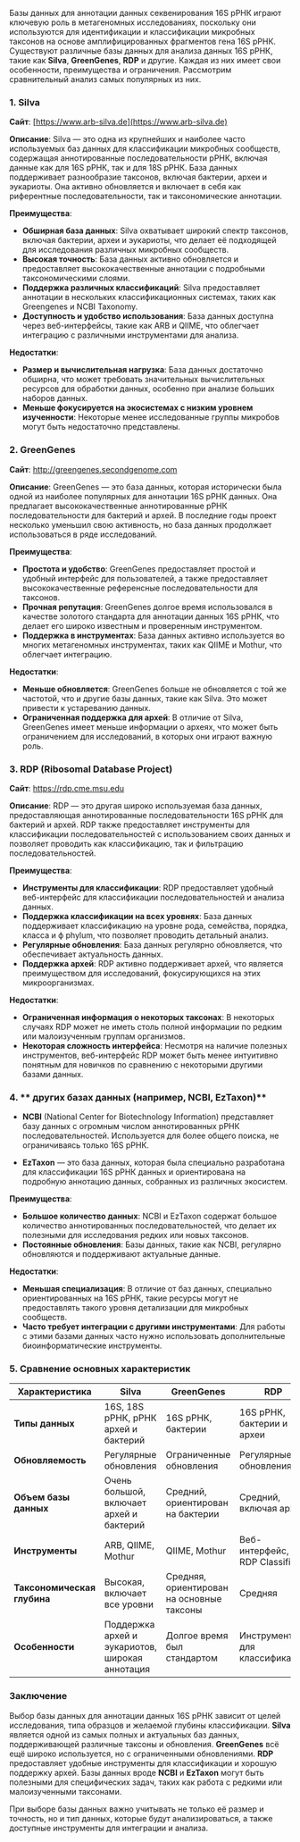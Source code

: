 Базы данных для аннотации данных секвенирования 16S рРНК играют ключевую роль в метагеномных исследованиях, поскольку они используются для идентификации и классификации микробных таксонов на основе амплифицированных фрагментов гена 16S рРНК. Существуют различные базы данных для анализа данных 16S рРНК, такие как **Silva**, **GreenGenes**, **RDP** и другие. Каждая из них имеет свои особенности, преимущества и ограничения. Рассмотрим сравнительный анализ самых популярных из них.

### 1. **Silva**

**Сайт**: [https://www.arb-silva.de](https://www.arb-silva.de)

**Описание**: Silva — это одна из крупнейших и наиболее часто используемых баз данных для классификации микробных сообществ, содержащая аннотированные последовательности рРНК, включая данные как для 16S рРНК, так и для 18S рРНК. База данных поддерживает разнообразие таксонов, включая бактерии, археи и эукариоты. Она активно обновляется и включает в себя как риферентные последовательности, так и таксономические аннотации.

**Преимущества**:

- **Обширная база данных**: Silva охватывает широкий спектр таксонов, включая бактерии, археи и эукариоты, что делает её подходящей для исследования различных микробных сообществ.
- **Высокая точность**: База данных активно обновляется и предоставляет высококачественные аннотации с подробными таксономическими слоями.
- **Поддержка различных классификаций**: Silva предоставляет аннотации в нескольких классификационных системах, таких как Greengenes и NCBI Taxonomy.
- **Доступность и удобство использования**: База данных доступна через веб-интерфейсы, такие как ARB и QIIME, что облегчает интеграцию с различными инструментами для анализа.

**Недостатки**:

- **Размер и вычислительная нагрузка**: База данных достаточно обширна, что может требовать значительных вычислительных ресурсов для обработки данных, особенно при анализе больших наборов данных.
- **Меньше фокусируется на экосистемах с низким уровнем изученности**: Некоторые менее исследованные группы микробов могут быть недостаточно представлены.

### 2. **GreenGenes**

**Сайт**: http://greengenes.secondgenome.com

**Описание**: GreenGenes — это база данных, которая исторически была одной из наиболее популярных для аннотации 16S рРНК данных. Она предлагает высококачественные аннотированные рРНК последовательности для бактерий и архей. В последние годы проект несколько уменьшил свою активность, но база данных продолжает использоваться в ряде исследований.

**Преимущества**:

- **Простота и удобство**: GreenGenes предоставляет простой и удобный интерфейс для пользователей, а также предоставляет высококачественные референсные последовательности для таксонов.
- **Прочная репутация**: GreenGenes долгое время использовался в качестве золотого стандарта для аннотации данных 16S рРНК, что делает его широко известным и проверенным инструментом.
- **Поддержка в инструментах**: База данных активно используется во многих метагеномных инструментах, таких как QIIME и Mothur, что облегчает интеграцию.

**Недостатки**:

- **Меньше обновляется**: GreenGenes больше не обновляется с той же частотой, что и другие базы данных, такие как Silva. Это может привести к устареванию данных.
- **Ограниченная поддержка для архей**: В отличие от Silva, GreenGenes имеет меньше информации о археях, что может быть ограничением для исследований, в которых они играют важную роль.

### 3. **RDP (Ribosomal Database Project)**

**Сайт**: https://rdp.cme.msu.edu

**Описание**: RDP — это другая широко используемая база данных, предоставляющая аннотированные последовательности 16S рРНК для бактерий и архей. RDP также предоставляет инструменты для классификации последовательностей с использованием своих данных и позволяет проводить как классификацию, так и фильтрацию последовательностей.

**Преимущества**:

- **Инструменты для классификации**: RDP предоставляет удобный веб-интерфейс для классификации последовательностей и анализа данных.
- **Поддержка классификации на всех уровнях**: База данных поддерживает классификацию на уровне рода, семейства, порядка, класса и ф phylum, что позволяет проводить детальный анализ.
- **Регулярные обновления**: База данных регулярно обновляется, что обеспечивает актуальность данных.
- **Поддержка архей**: RDP активно поддерживает архей, что является преимуществом для исследований, фокусирующихся на этих микроорганизмах.

**Недостатки**:

- **Ограниченная информация о некоторых таксонах**: В некоторых случаях RDP может не иметь столь полной информации по редким или малоизученным группам организмов.
- **Некоторая сложность интерфейса**: Несмотря на наличие полезных инструментов, веб-интерфейс RDP может быть менее интуитивно понятным для новичков по сравнению с некоторыми другими базами данных.

### 4. ** других базах данных (например, NCBI, EzTaxon)**

- **NCBI** (National Center for Biotechnology Information) представляет базу данных с огромным числом аннотированных рРНК последовательностей. Используется для более общего поиска, не ограничиваясь только 16S рРНК.
    
- **EzTaxon** — это база данных, которая была специально разработана для классификации 16S рРНК данных и ориентирована на подробную аннотацию данных, собранных из различных экосистем.
    

**Преимущества**:

- **Большое количество данных**: NCBI и EzTaxon содержат большое количество аннотированных последовательностей, что делает их полезными для исследования редких или новых таксонов.
- **Постоянные обновления**: Базы данных, такие как NCBI, регулярно обновляются и поддерживают актуальные данные.

**Недостатки**:

- **Меньшая специализация**: В отличие от баз данных, специально ориентированных на 16S рРНК, такие ресурсы могут не предоставлять такого уровня детализации для микробных сообществ.
- **Часто требует интеграции с другими инструментами**: Для работы с этими базами данных часто нужно использовать дополнительные биоинформатические инструменты.

### 5. **Сравнение основных характеристик**

|Характеристика|**Silva**|**GreenGenes**|**RDP**|**NCBI**|**EzTaxon**|
|---|---|---|---|---|---|
|**Типы данных**|16S, 18S рРНК, рРНК архей и бактерий|16S рРНК, бактерии|16S рРНК, бактерии и археи|16S рРНК, полный набор|16S рРНК, бактерии|
|**Обновляемость**|Регулярные обновления|Ограниченные обновления|Регулярные обновления|Регулярные обновления|Регулярные обновления|
|**Объем базы данных**|Очень большой, включает архей и бактерий|Средний, ориентирован на бактерии|Средний, включая архей|Очень большой|Средний|
|**Инструменты**|ARB, QIIME, Mothur|QIIME, Mothur|Веб-интерфейс, RDP Classifier|BLAST, NCBI tools|Веб-интерфейс|
|**Таксономическая глубина**|Высокая, включает все уровни|Средняя, ориентирован на основные таксоны|Средняя|Очень высокая|Средняя|
|**Особенности**|Поддержка архей и эукариотов, широкая аннотация|Долгое время был стандартом|Инструменты для классификации|Всеобъемлющая база данных|Специализация на 16S рРНК|

### Заключение

Выбор базы данных для аннотации данных 16S рРНК зависит от целей исследования, типа образцов и желаемой глубины классификации. **Silva** является одной из самых полных и актуальных баз данных, поддерживающей различные таксоны и обновления. **GreenGenes** всё ещё широко используется, но с ограниченными обновлениями. **RDP** предоставляет удобные инструменты для классификации и хорошую поддержку архей. Базы данных вроде **NCBI** и **EzTaxon** могут быть полезными для специфических задач, таких как работа с редкими или малоизученными таксонами.

При выборе базы данных важно учитывать не только её размер и точность, но и тип данных, которые будут анализироваться, а также доступные инструменты для интеграции и анализа.